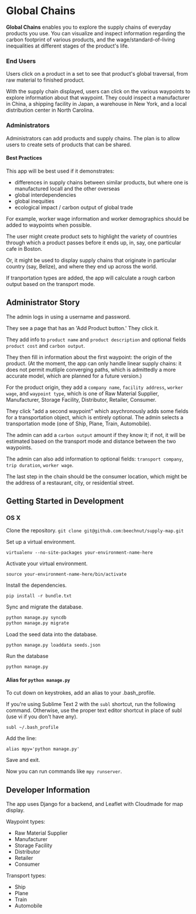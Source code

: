 Global Chains
==========

__Global Chains__ enables you to explore the supply chains of everyday products you use. You can visualize and inspect information regarding the carbon footprint of various products, and the wage/standard-of-living inequalities at different stages of the product's life.

### End Users

Users click on a product in a set to see that product's global traversal, from raw material to finished product.

With the supply chain displayed, users can click on the various waypoints to explore information about that waypoint. They could inspect a manufacturer in China, a shipping facility in Japan, a warehouse in New York, and a local distribution center in North Carolina.

### Administrators

Administrators can add products and supply chains. The plan is to allow users to create sets of products that can be shared.

#### Best Practices

This app will be best used if it demonstrates:

+ differences in supply chains between similar products, but where one is manufactured locall and the other overseas
+ global interdependencies
+ global inequities
+ ecological impact / carbon output of global trade

For example, worker wage information and worker demographics should be added to waypoints when possible.

The user might create product sets to highlight the variety of countries through which a product passes before it ends up, in, say, one particular cafe in Boston.

Or, it might be used to display supply chains that originate in particular country (say, Belize), and where they end up across the world.

If tranportation types are added, the app will calculate a rough carbon output based on the transport mode.



Administrator Story
-------------------
The admin logs in using a username and password.

They see a page that has an 'Add Product button.' They click it.

They add info to `product name` and `product description` and optional fields `product cost` and `carbon output`.

They then fill in information about the first waypoint: the origin of the product. (At the moment, the app can only handle linear supply chains: it does not permit mutliple converging paths, which is admittedly a more accurate model, which are planned for a future version.)

For the product origin, they add a `company name`, `facility address`, `worker wage`, and `waypoint type`, which is one of Raw Material Supplier, Manufacturer, Storage Facility, Distributor, Retailer, Consumer.

They click "add a second waypoint" which asychronously adds some fields for a transportation object, which is entirely optional. The admin selects a transportation mode (one of Ship, Plane, Train, Automobile).

The admin can add a `carbon output` amount if they know it; if not, it will be estimated based on the transport mode and distance between the two waypoints.

The admin can also add information to optional fields: `transport company`, `trip duration`, `worker wage`.

The last step in the chain should be the consumer location, which might be the address of a restaurant, city, or residential street.



Getting Started in Development
------------------------------

### OS X

Clone the repository.
`git clone git@github.com:beechnut/supply-map.git`

Set up a virtual environment.

`virtualenv --no-site-packages your-environment-name-here`

Activate your virtual environment.

`source your-environment-name-here/bin/activate`

Install the dependencies.

`pip install -r bundle.txt`

Sync and migrate the database.

```bash
python manage.py syncdb
python manage.py migrate
```

Load the seed data into the database.

`python manage.py loaddata seeds.json`

Run the database

`python manage.py `

#### Alias for `python manage.py`

To cut down on keystrokes, add an alias to your .bash_profile.

If you're using Sublime Text 2 with the `subl` shortcut, run the following command. Otherwise, use the proper text editor shortcut in place of subl (use vi if you don't have any).

`subl ~/.bash_profile`

Add the line:

`alias mpy='python manage.py'`

Save and exit.

Now you can run commands like `mpy runserver`.


Developer Information
---------------------

The app uses Django for a backend, and Leaflet with Cloudmade for map display.

Waypoint types:
  + Raw Material Supplier
  + Manufacturer
  + Storage Facility
  + Distributor
  + Retailer
  + Consumer

Transport types:
  + Ship
  + Plane
  + Train
  + Automobile